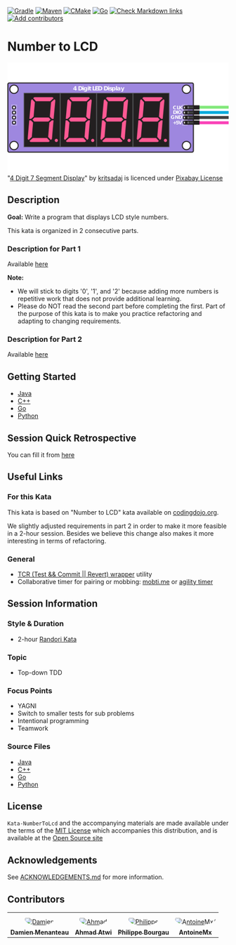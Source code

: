 [![Gradle](https://github.com/murex/Kata-NumberToLcd/actions/workflows/gradle.yml/badge.svg)](https://github.com/murex/Kata-NumberToLcd/actions/workflows/gradle.yml)
[![Maven](https://github.com/murex/Kata-NumberToLcd/actions/workflows/maven.yml/badge.svg)](https://github.com/murex/Kata-NumberToLcd/actions/workflows/maven.yml)
[![CMake](https://github.com/murex/Kata-NumberToLcd/actions/workflows/cmake.yml/badge.svg)](https://github.com/murex/Kata-NumberToLcd/actions/workflows/cmake.yml)
[![Go](https://github.com/murex/Kata-NumberToLcd/actions/workflows/go.yml/badge.svg)](https://github.com/murex/Kata-NumberToLcd/actions/workflows/go.yml)
[![Check Markdown links](https://github.com/murex/Kata-NumberToLcd/actions/workflows/markdown-link-check.yml/badge.svg)](https://github.com/murex/Kata-NumberToLcd/actions/workflows/markdown-link-check.yml)
[![Add contributors](https://github.com/murex/Kata-NumberToLcd/actions/workflows/contributors.yml/badge.svg)](https://github.com/murex/Kata-NumberToLcd/actions/workflows/contributors.yml)

# Number to LCD

![Kata Image](images/DigitLedDisplay.png) <br>
"[4 Digit 7 Segment Display](https://pixabay.com/fr/illustrations/tm1637-4-chiffres-7-segment-4517661/)" by [kritsadaj](https://pixabay.com/fr/users/kritsadaj-1432068/) is licenced under [Pixabay License](https://pixabay.com/fr/service/license/)

## Description

__Goal:__
Write a program that displays LCD style numbers.

This kata is organized in 2 consecutive parts.

### Description for Part 1

Available [here](InstructionsPart1.md)

__Note:__

* We will stick to digits '0', '1', and '2' because adding more numbers
  is repetitive work that does not provide additional learning.
* Please do NOT read the second part before completing the first.
  Part of the purpose of this kata is to make you practice refactoring
  and adapting to changing requirements.


### Description for Part 2

Available [here](InstructionsPart2.md)

## Getting Started

- [Java](java/GETTING_STARTED.md)
- [C++](cpp/GETTING_STARTED.md)
- [Go](go/GETTING_STARTED.md)
- [Python](python/GETTING_STARTED.md)

## Session Quick Retrospective

You can fill it from [here](QuickRetrospective.md)

## Useful Links

### For this Kata

This kata is based on "Number to LCD" kata available on [codingdojo.org](http://codingdojo.org/kata/NumberToLCD/).

We slightly adjusted requirements in part 2 in order to make it more feasible in a 2-hour session. Besides we believe this change also makes it more interesting in terms of refactoring.

### General

- [TCR (Test && Commit || Revert) wrapper](tcr/TCR.md) utility
- Collaborative timer for pairing or mobbing:
  [mobti.me](https://mobti.me/)
  or [agility timer](https://agility.jahed.dev/)

## Session Information

### Style & Duration

- 2-hour [Randori Kata](doc/RandoriKata.md)

### Topic

- Top-down TDD

### Focus Points

- YAGNI
- Switch to smaller tests for sub problems
- Intentional programming
- Teamwork

### Source Files

- [Java](java)
- [C++](cpp)
- [Go](go)
- [Python](python)

## License

`Kata-NumberToLcd` and the accompanying materials are made available
under the terms of the [MIT License](LICENSE.md) which accompanies this
distribution, and is available at the [Open Source site](https://opensource.org/licenses/MIT)

## Acknowledgements

See [ACKNOWLEDGEMENTS.md](ACKNOWLEDGEMENTS.md) for more information.

## Contributors

<table>
<tr>
    <td align="center" style="word-wrap: break-word; width: 150.0; height: 150.0">
        <a href=https://github.com/mengdaming>
            <img src=https://avatars.githubusercontent.com/u/1313765?v=4 width="100;"  style="border-radius:50%;align-items:center;justify-content:center;overflow:hidden;padding-top:10px" alt=Damien Menanteau/>
            <br />
            <sub style="font-size:14px"><b>Damien Menanteau</b></sub>
        </a>
    </td>
    <td align="center" style="word-wrap: break-word; width: 150.0; height: 150.0">
        <a href=https://github.com/aatwi>
            <img src=https://avatars.githubusercontent.com/u/11088496?v=4 width="100;"  style="border-radius:50%;align-items:center;justify-content:center;overflow:hidden;padding-top:10px" alt=Ahmad Atwi/>
            <br />
            <sub style="font-size:14px"><b>Ahmad Atwi</b></sub>
        </a>
    </td>
    <td align="center" style="word-wrap: break-word; width: 150.0; height: 150.0">
        <a href=https://github.com/philou>
            <img src=https://avatars.githubusercontent.com/u/23983?v=4 width="100;"  style="border-radius:50%;align-items:center;justify-content:center;overflow:hidden;padding-top:10px" alt=Philippe Bourgau/>
            <br />
            <sub style="font-size:14px"><b>Philippe Bourgau</b></sub>
        </a>
    </td>
    <td align="center" style="word-wrap: break-word; width: 150.0; height: 150.0">
        <a href=https://github.com/AntoineMx>
            <img src=https://avatars.githubusercontent.com/u/77109701?v=4 width="100;"  style="border-radius:50%;align-items:center;justify-content:center;overflow:hidden;padding-top:10px" alt=AntoineMx/>
            <br />
            <sub style="font-size:14px"><b>AntoineMx</b></sub>
        </a>
    </td>
</tr>
</table>
